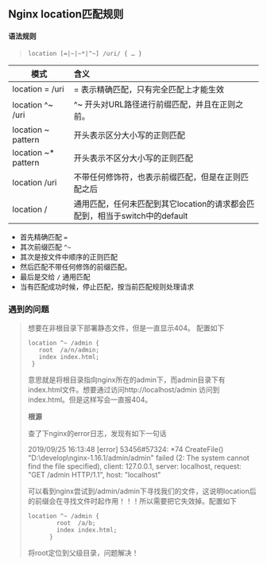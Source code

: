 ## Nginx location匹配规则

#### 语法规则

> ```shell
> location [=|~|~*|^~] /uri/ { … }
> ```

| 模式                | 含义                                                         |
| ------------------- | :----------------------------------------------------------- |
| location = /uri     | = 表示精确匹配，只有完全匹配上才能生效                       |
| location ^~ /uri    | ^~ 开头对URL路径进行前缀匹配，并且在正则之前。               |
| location ~ pattern  | 开头表示区分大小写的正则匹配                                 |
| location ~* pattern | 开头表示不区分大小写的正则匹配                               |
| location /uri       | 不带任何修饰符，也表示前缀匹配，但是在正则匹配之后           |
| location /          | 通用匹配，任何未匹配到其它location的请求都会匹配到，相当于switch中的default |

- 首先精确匹配 `=`
- 其次前缀匹配 `^~`
- 其次是按文件中顺序的正则匹配
- 然后匹配不带任何修饰的前缀匹配。
- 最后是交给 `/` 通用匹配
- 当有匹配成功时候，停止匹配，按当前匹配规则处理请求



### 遇到的问题

> 想要在非根目录下部署静态文件，但是一直显示404。 配置如下
>
>  ```
> location ^~ /admin {
> 	  root  /a/n/admin;
> 	  index index.html;
> 	}
>  ```
>
> 意思就是将根目录指向nginx所在的admin下，而admin目录下有index.html文件。想要通过访问http://localhost/admin 访问到index.html。但是这样写会一直报404。
>
> **根源**
>
> 查了下nginx的error日志，发现有如下一句话
>
> 2019/09/25 16:13:48 [error] 53456#57324: *74 CreateFile() "D:\develop\nginx-1.16.1/admin/admin" failed (2: The system cannot find the file specified), client: 127.0.0.1, server: localhost, request: "GET /admin HTTP/1.1", host: "localhost"
> 
>
> 可以看到nginx尝试到/admin/admin下寻找我们的文件，这说明location后的前缀会在寻找文件时起作用！！！所以需要把它失效掉。配置如下
>
> ```
> location ^~ /admin {
> 		  root  /a/b;
> 		  index index.html;
> 		}
> ```
>
> 将root定位到父级目录，问题解决！
>
> 
